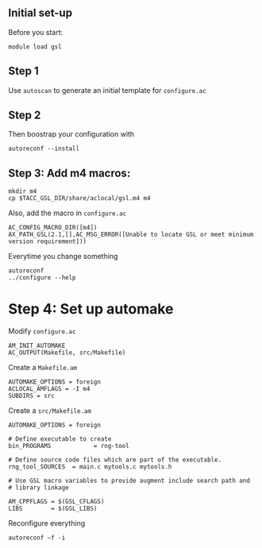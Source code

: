 ## Initial set-up

Before you start:

```
module load gsl
```

## Step 1
Use `autoscan` to generate an initial template for `configure.ac`

## Step 2
Then boostrap your configuration with
```
autoreconf --install
```

## Step 3: Add m4 macros:

```
mkdir m4
cp $TACC_GSL_DIR/share/aclocal/gsl.m4 m4
```

Also, add the macro in `configure.ac`

```
AC_CONFIG_MACRO_DIR([m4])
AX_PATH_GSL(2.1,[],AC_MSG_ERROR([Unable to locate GSL or meet minimum version requirement]))
```
Everytime you change something
```
autoreconf
../configure --help
```

# Step 4: Set up automake

Modify `configure.ac`
```
AM_INIT_AUTOMAKE
AC_OUTPUT(Makefile, src/Makefile)
```

Create a `Makefile.am`
```
AUTOMAKE_OPTIONS = foreign
ACLOCAL_AMFLAGS = -I m4
SUBDIRS = src
```

Create a `src/Makefile.am`
```
AUTOMAKE_OPTIONS = foreign

# Define executable to create
bin_PROGRAMS            = rng-tool

# Define source code files which are part of the executable. 
rng_tool_SOURCES  = main.c mytools.c mytools.h

# Use GSL macro variables to provide augment include search path and
# library linkage

AM_CPPFLAGS = $(GSL_CFLAGS)
LIBS        = $(GSL_LIBS)
```

Reconfigure everything
```
autoreconf –f -i
```


